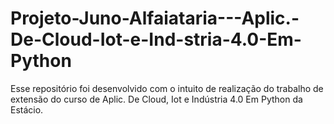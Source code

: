 # Projeto-Juno-Alfaiataria---Aplic.-De-Cloud-Iot-e-Ind-stria-4.0-Em-Python
Esse repositório foi desenvolvido com o intuito de realização do trabalho de extensão do curso de Aplic. De Cloud, Iot e Indústria 4.0 Em Python da Estácio.
